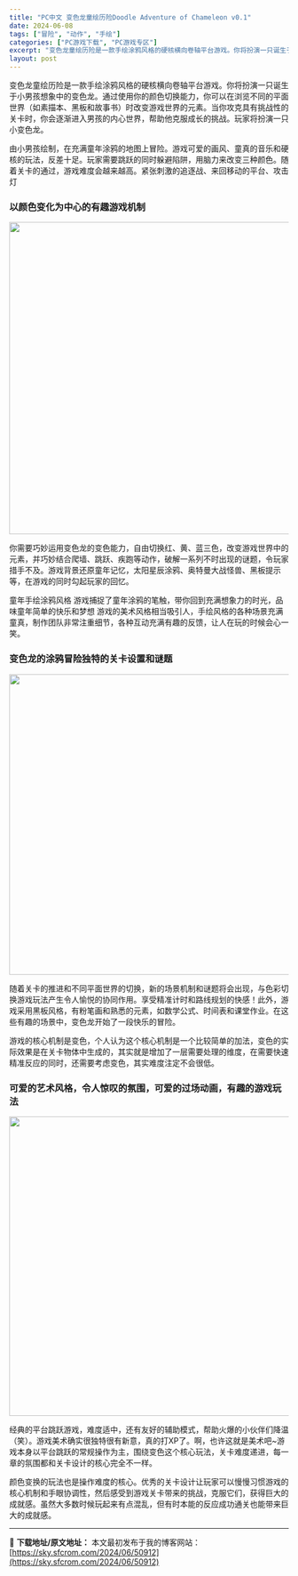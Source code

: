 ```yaml
---
title: "PC中文 变色龙童绘历险Doodle Adventure of Chameleon v0.1"
date: 2024-06-08
tags: ["冒险", "动作", "手绘"]
categories: ["PC游戏下载", "PC游戏专区"]
excerpt: "变色龙童绘历险是一款手绘涂鸦风格的硬核横向卷轴平台游戏。你将扮演一只诞生于小男孩想象中的变色龙。通过使用你的颜色切换能力，你可以在浏览不同的平面世界（如素描本、黑板和故事书）时改变游戏世界的元素。当你攻克具有挑战性的关卡时，你会逐渐进入男孩的内心世界，帮助他克服成长的挑战。玩家将扮演一只小变色龙。 &hellip;"
layout: post
---
```


变色龙童绘历险是一款手绘涂鸦风格的硬核横向卷轴平台游戏。你将扮演一只诞生于小男孩想象中的变色龙。通过使用你的颜色切换能力，你可以在浏览不同的平面世界（如素描本、黑板和故事书）时改变游戏世界的元素。当你攻克具有挑战性的关卡时，你会逐渐进入男孩的内心世界，帮助他克服成长的挑战。玩家将扮演一只小变色龙。

<span>由小男孩绘制，在充满童年涂鸦的地图上冒险。游戏可爱的画风、童真的音乐和硬核的玩法，反差十足。玩家需要跳跃的同时躲避陷阱，用脑力来改变三种颜色。随着关卡的通过，游戏难度会越来越高。紧张刺激的追逐战、来回移动的平台、攻击灯</span>
<h3><span>以颜色变化为中心的有趣游戏机制</span></h3>
<img class="aligncenter size-full wp-image-50913" src="https://sky.sfcrom.com/wp-content/uploads/2024/06/2024060804222439.webp" alt="" width="1000" height="562" />

<span>你需要巧妙运用变色龙的变色能力，自由切换红、黄、蓝三色，改变游戏世界中的元素，并巧妙结合爬墙、跳跃、疾跑等动作，破解一系列不时出现的谜题，令玩家措手不及。游戏背景还原童年记忆，太阳星辰涂鸦、奥特曼大战怪兽、黑板提示等，在游戏的同时勾起玩家的回忆。</span>

<span>童年手绘涂鸦风格 游戏捕捉了童年涂鸦的笔触，带你回到充满想象力的时光，品味童年简单的快乐和梦想 游戏的美术风格相当吸引人，手绘风格的各种场景充满童真，制作团队非常注重细节，各种互动充满有趣的反馈，让人在玩的时候会心一笑。</span>
<h3><span>变色龙的涂鸦冒险独特的关卡设置和谜题</span></h3>
<img class="aligncenter size-full wp-image-50914" src="https://sky.sfcrom.com/wp-content/uploads/2024/06/2024060804222638.webp" alt="" width="1000" height="541" />

<span>随着关卡的推进和不同平面世界的切换，新的场景机制和谜题将会出现，与色彩切换游戏玩法产生令人愉悦的协同作用。享受精准计时和路线规划的快感！此外，游戏采用黑板风格，有粉笔画和熟悉的元素，如数学公式、时间表和课堂作业。在这些有趣的场景中，变色龙开始了一段快乐的冒险。</span>

<span>游戏的核心机制是变色，个人认为这个核心机制是一个比较简单的加法，变色的实际效果是在关卡物体中生成的，其实就是增加了一层需要处理的维度，在需要快速精准反应的同时，还需要考虑变色，其实难度注定不会很低。</span>
<h3><span>可爱的艺术风格，令人惊叹的氛围，可爱的过场动画，有趣的游戏玩法</span></h3>
<img class="aligncenter size-full wp-image-50915" src="https://sky.sfcrom.com/wp-content/uploads/2024/06/2024060804222782.webp" alt="" width="1000" height="539" />

<span>经典的平台跳跃游戏，难度适中，还有友好的辅助模式，帮助火爆的小伙伴们降温（笑）。游戏美术确实很独特很有新意，真的打XP了。啊，也许这就是美术吧~游戏本身以平台跳跃的常规操作为主，围绕变色这个核心玩法，关卡难度递进，每一章的氛围都和关卡设计的核心完全不一样。</span>

颜色变换的玩法也是操作难度的核心。优秀的关卡设计让玩家可以慢慢习惯游戏的核心机制和手眼协调性，然后感受到游戏关卡带来的挑战，克服它们，获得巨大的成就感。虽然大多数时候玩起来有点混乱，但有时本能的反应成功通关也能带来巨大的成就感。

---
📖 **下载地址/原文地址：** 本文最初发布于我的博客网站：[https://sky.sfcrom.com/2024/06/50912](https://sky.sfcrom.com/2024/06/50912)
